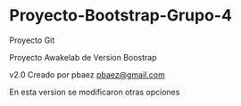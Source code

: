 # Proyecto-Bootstrap-Grupo-4
Proyecto Git

Proyecto Awakelab de Version Boostrap

v2.0 Creado por pbaez 
pbaez@gmail.com

En esta version se modificaron otras opciones
